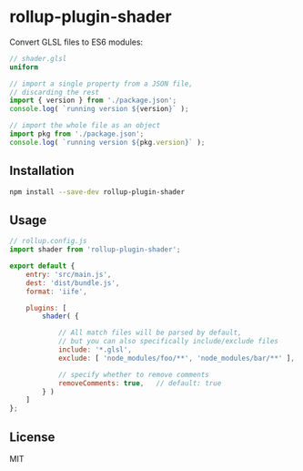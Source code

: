 # rollup-plugin-shader

Convert GLSL files to ES6 modules:

```glsl
// shader.glsl
uniform
```

```javascript
// import a single property from a JSON file,
// discarding the rest
import { version } from './package.json';
console.log( `running version ${version}` );

// import the whole file as an object
import pkg from './package.json';
console.log( `running version ${pkg.version}` );
```

## Installation

```bash
npm install --save-dev rollup-plugin-shader
```

## Usage

```javascript
// rollup.config.js
import shader from 'rollup-plugin-shader';

export default {
    entry: 'src/main.js',
    dest: 'dist/bundle.js',
    format: 'iife',

    plugins: [
        shader( {

            // All match files will be parsed by default,
            // but you can also specifically include/exclude files
            include: '*.glsl',
            exclude: [ 'node_modules/foo/**', 'node_modules/bar/**' ],

            // specify whether to remove comments
            removeComments: true,   // default: true
        } )
    ]
};
```

## License
MIT
